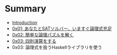 # Summary

* [Introduction](README.md)
* [0x01: あなたとSATソルバー、いますぐ論理式充足](chapter1.md)
* [0x02: 簡単な論理パズルを解く](chapter2.md)
* [0x03: 四則演算をする](chapter3.md)
* 0x03: 論理式を扱うHaskellライブラリを使う

